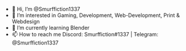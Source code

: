 - 👋 Hi, I’m @Smurffiction1337
- 👀 I’m interested in Gaming, Development, Web-Development, Print & Webdesign
- 🌱 I’m currently learning Blender
- 📫 How to reach me Discord: Smurffiction#1337 | Telegram: @Smurffiction1337

<!---
Smurffiction1337/Smurffiction1337 is a ✨ special ✨ repository because its `README.md` (this file) appears on your GitHub profile.
You can click the Preview link to take a look at your changes.
--->
